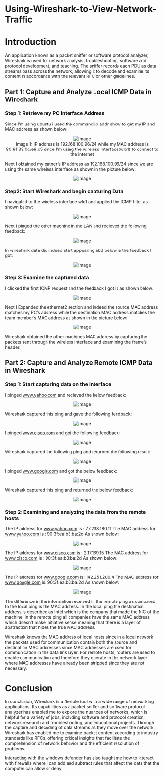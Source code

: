 # Using-Wireshark-to-View-Network-Traffic

# Introduction

An application known as a packet sniffer or software protocol analyzer, Wireshark is used for network analysis, troubleshooting, software and protocol development, and teaching. The sniffer records each PDU as data streams pass across the network, allowing it to decode and examine its content in accordance with the relevant RFC or other guidelines.

## Part 1: Capture and Analyze Local ICMP Data in Wireshark

### Step 1: Retrieve my PC interface Address

Since I’m using ubuntu i used the command ip addr show to get my IP and MAC address as shown below:

<div align="center">

![image](https://github.com/the-original-copy/Using-Wireshark-to-View-Network-Traffic/assets/77143082/b4cfb47a-392d-4133-8d45-393cc8440182)
<br/> Image 1: IP address is 192.168.100.96/24 while my MAC address is 80:91:33:0c:e9:c5 since I’m using the wireless interface(wlo1) to connect to the internet

</div>

Next I obtained my patner’s IP address as 192.168.100.96/24 since we are using the same wireless interface as shown in the picture below:

<div align="center">
  
![image](https://github.com/the-original-copy/Using-Wireshark-to-View-Network-Traffic/assets/77143082/59720933-1097-4609-b2c7-a26fd1734c53)

</div>

### Step2: Start Wireshark and begin capturing Data

I navigated to the wireless interface wlo1 and applied the ICMP filter as shown below:

<div align="center">

![image](https://github.com/the-original-copy/Using-Wireshark-to-View-Network-Traffic/assets/77143082/f2d8f969-4b36-4ee7-9ab7-64d186d66b14)

</div>

Next I pinged the other machine in the LAN and recieved the following feedback:

<div align="center">

![image](https://github.com/the-original-copy/Using-Wireshark-to-View-Network-Traffic/assets/77143082/f65cea01-7c99-47c1-a4df-2a66a1eddd0b)

</div>

In wireshark data did indeed start appearing abd below is the feedback I got:

<div align="center">

![image](https://github.com/the-original-copy/Using-Wireshark-to-View-Network-Traffic/assets/77143082/44b571ad-2be6-4acf-b966-8b0c7b8da418)

</div>

### Step 3: Examine the captured data

I clicked the first ICMP request and the feedback I got is as shown below:

<div align="center">

![image](https://github.com/the-original-copy/Using-Wireshark-to-View-Network-Traffic/assets/77143082/d92600cb-0ed8-4af6-952d-cfaeac45a4e2)

</div>

Next I Expanded the ethernet2 section and indeed the source MAC address matches my PC’s address while the destination MAC address matches the team member’s MAC address as shown in the picture below:

<div align="center">

![image](https://github.com/the-original-copy/Using-Wireshark-to-View-Network-Traffic/assets/77143082/b6baea88-614b-4e2c-a950-42727cde0c13)

</div>

Wireshark obtained the other machines MAC address by capturing the packets sent through the wireless interface and examining the frame’s header.

## Part 2: Capture and Analyze Remote ICMP Data in Wireshark
### Step 1: Start capturing data on the interface

I pinged www.yahoo.com and recieved the below feedback:

<div align="center">

![image](https://github.com/the-original-copy/Using-Wireshark-to-View-Network-Traffic/assets/77143082/dcdd6e0e-aafd-44ad-a7b6-9fd1112422f1)

</div>

Wireshark captured this ping and gave the following feedback:

<div align="center">

![image](https://github.com/the-original-copy/Using-Wireshark-to-View-Network-Traffic/assets/77143082/95476de9-dbad-4226-8355-f81158200fea)

</div>

I pinged www.cisco.com and got the following feedback:

<div align="center">

![image](https://github.com/the-original-copy/Using-Wireshark-to-View-Network-Traffic/assets/77143082/cc9becce-a031-4770-8353-5d513d0ed647)

</div>

Wireshark captured the following ping and returned the following result:

<div align="center">

![image](https://github.com/the-original-copy/Using-Wireshark-to-View-Network-Traffic/assets/77143082/b6c81f7c-2cd6-4dc3-9b48-33327f2a5e96)

</div>

I pinged www.google.com and got the below feedback:

<div align="center">

![image](https://github.com/the-original-copy/Using-Wireshark-to-View-Network-Traffic/assets/77143082/47d24a41-be3a-40d1-8156-ee1b375c79e2)

</div>

Wireshark captured this ping and returned the below feedback:

<div align=center>

![image](https://github.com/the-original-copy/Using-Wireshark-to-View-Network-Traffic/assets/77143082/b41beacb-3eaa-447d-8f62-38db7f41a4bd)

</div>

### Step 2: Examining and analyzing the data from the remote hosts

The IP address for www.yahoo.com is : 77.238.180.11
The MAC address for www.yahoo.com is : 90:3f:ea:b3:ba:2d
As shown below:

<div align="center">

![image](https://github.com/the-original-copy/Using-Wireshark-to-View-Network-Traffic/assets/77143082/8924234c-ae80-4436-85c2-5d79bd6f6e41)

</div>

The IP address for www.cisco.com is : 2.17.169.15
The MAC address for www.cisco.com is : 90:3f:ea:b3:ba:2d
As shown below:

<div align="center">

![image](https://github.com/the-original-copy/Using-Wireshark-to-View-Network-Traffic/assets/77143082/4b8a1b98-81bd-4964-9b6c-d87cbfeea605)

</div>

The IP address for www.google.com is: 142.251.209.4
The MAC address for www.google.com is: 90:3f:ea:b3:ba:2d
As shown below:

<div align="center">

![image](https://github.com/the-original-copy/Using-Wireshark-to-View-Network-Traffic/assets/77143082/b0b3131e-98cf-4ccb-8107-a1c860ada3b4)

</div>

The difference in the information received in the remote ping as compared to the local ping is the MAC address. In the local ping the destination address is described as Intel which is the company that made the NIC of the machine. In the remote ping all companies have the same MAC address which doesn’t make initiative sense meaning that there is a layer of abstraction that hides the true MAC address.

Wireshark knows the MAC address of local hosts since in a local network the packets used for communication contain both the source and destination MAC addresses since MAC addresses are used for communication in the data link layer.
For remote hosts, routers are used to enable communication and therefore they operate in the network layer where MAC addresses have already been stripped since they are not necessary.

# Conclusion

In conclusion, Wireshark is a flexible tool with a wide range of networking applications. Its capabilities as a packet sniffer and software protocol analyzer has enabled me to explore the nuances of networks, which is helpful for a variety of jobs, including software and protocol creation, network research and troubleshooting, and educational projects. Through the capture and decoding of data streams as they move over the network, Wireshark has enabled me to examine packet content according to industry standards like RFCs, offering critical insights that facilitate the comprehension of network behavior and the efficient resolution of problems. 

Interacting with the windows defender has also taught me how to interact with firewalls where I can add and subtract rules that affect the data that the computer can allow or deny.
